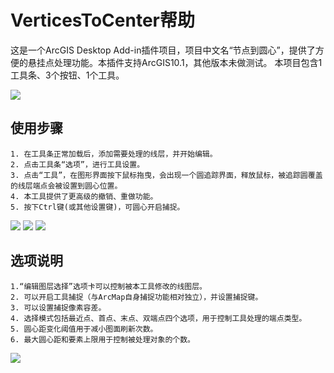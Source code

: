VerticesToCenter帮助
===
这是一个ArcGIS Desktop Add-in插件项目，项目中文名“节点到圆心”，提供了方便的悬挂点处理功能。本插件支持ArcGIS10.1，其他版本未做测试。
本项目包含1工具条、3个按钮、1个工具。

![](http://imgchr.com/images/2016-04-19_194403.jpg)

使用步骤
---
    1. 在工具条正常加载后，添加需要处理的线层，并开始编辑。
    2. 点击工具条“选项”，进行工具设置。
    3. 点击“工具”，在图形界面按下鼠标拖曳，会出现一个圆追踪界面，释放鼠标，被追踪圆覆盖的线层端点会被设置到圆心位置。
    4. 本工具提供了更高级的撤销、重做功能。
    5. 按下Ctrl键(或其他设置键)，可圆心开启捕捉。
![](http://imgchr.com/images/2016-04-19_195849.jpg)
![](http://imgchr.com/images/2016-04-19_200135.jpg)
![](http://imgchr.com/images/2016-04-19_200504.jpg)
    

选项说明
---
    1.“编辑图层选择”选项卡可以控制被本工具修改的线图层。
    2. 可以开启工具捕捉（与ArcMap自身捕捉功能相对独立），并设置捕捉键。
    3. 可以设置捕捉像素容差。
    4. 选择模式包括最近点、首点、末点、双端点四个选项，用于控制工具处理的端点类型。
    5. 圆心距变化阈值用于减小图面刷新次数。
    6. 最大圆心距和要素上限用于控制被处理对象的个数。
![](http://imgchr.com/images/2016-04-19_200823.jpg)
